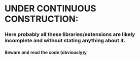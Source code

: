 # UNDER CONTINUOUS CONSTRUCTION:
### Here probably all these libraries/extensions are likely incomplete and without stating anything about it.
#### Beware and read the code (obviously)y

